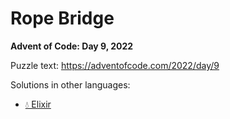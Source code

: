 # Rope Bridge

**Advent of Code: Day 9, 2022**

Puzzle text: <https://adventofcode.com/2022/day/9>

Solutions in other languages:

- [💧 Elixir](../../../elixir/lib/2022/09_rope_bridge)
